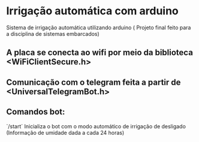 # Irrigação automática com arduino

Sistema de irrigação automática utilizando arduino ( Projeto final feito para a disciplina de sistemas embarcados)


## A placa se conecta ao wifi por meio da biblioteca <WiFiClientSecure.h>

## Comunicação com o telegram feita a partir de <UniversalTelegramBot.h>

## Comandos bot:

`/start´ Inicializa o bot com o modo automático de irrigação de desligado (Informação de umidade dada a cada 24 horas)



